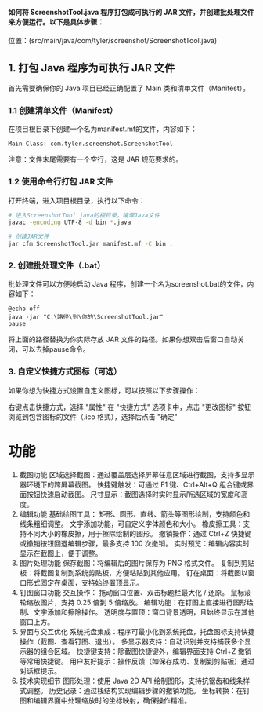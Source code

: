 
#### 如何将 ScreenshotTool.java 程序打包成可执行的 JAR 文件，并创建批处理文件来方便运行。以下是具体步骤：
位置：(src/main/java/com/tyler/screenshot/ScreenshotTool.java)

## 1. 打包 Java 程序为可执行 JAR 文件
   首先需要确保你的 Java 项目已经正确配置了 Main 类和清单文件（Manifest）。

### 1.1 创建清单文件（Manifest）
   在项目根目录下创建一个名为manifest.mf的文件，内容如下：

```plaintext
Main-Class: com.tyler.screenshot.ScreenshotTool

```
注意：文件末尾需要有一个空行，这是 JAR 规范要求的。

### 1.2 使用命令行打包 JAR 文件
打开终端，进入项目根目录，执行以下命令：

```bash
# 进入ScreenshotTool.java的根目录，编译Java文件
javac -encoding UTF-8 -d bin *.java

# 创建JAR文件
jar cfm ScreenshotTool.jar manifest.mf -C bin .
```

### 2. 创建批处理文件（.bat）
批处理文件可以方便地启动 Java 程序，创建一个名为screenshot.bat的文件，内容如下：

```batch
@echo off
java -jar "C:\路径\到\你的\ScreenshotTool.jar"
pause
```

将上面的路径替换为你实际存放 JAR 文件的路径。如果你想双击后窗口自动关闭，可以去掉pause命令。

### 3. 自定义快捷方式图标（可选）
如果你想为快捷方式设置自定义图标，可以按照以下步骤操作：

右键点击快捷方式，选择 "属性"
在 "快捷方式" 选项卡中，点击 "更改图标" 按钮
浏览到包含图标的文件（.ico 格式），选择后点击 "确定"


# 功能

1. 截图功能
   区域选择截图：通过覆盖层选择屏幕任意区域进行截图，支持多显示器环境下的跨屏幕截图。
   快捷键触发：可通过 F1 键、Ctrl+Alt+Q 组合键或界面按钮快速启动截图。
   尺寸显示：截图选择时实时显示所选区域的宽度和高度。
2. 编辑功能
   基础绘图工具：
   矩形、圆形、直线、箭头等图形绘制，支持颜色和线条粗细调整。
   文字添加功能，可自定义字体颜色和大小。
   橡皮擦工具：支持不同大小的橡皮擦，用于擦除绘制的图形。
   撤销操作：通过 Ctrl+Z 快捷键或撤销按钮回退编辑步骤，最多支持 100 次撤销。
   实时预览：编辑内容实时显示在截图上，便于调整。
3. 图片处理功能
   保存截图：将编辑后的图片保存为 PNG 格式文件。
   复制到剪贴板：将截图复制到系统剪贴板，方便粘贴到其他应用。
   钉在桌面：将截图以窗口形式固定在桌面，支持始终置顶显示。
4. 钉图窗口功能
   交互操作：
   拖动窗口位置、双击标题栏最大化 / 还原。
   鼠标滚轮缩放图片，支持 0.25 倍到 5 倍缩放。
   编辑功能：在钉图上直接进行图形绘制、文字添加和擦除操作。
   透明度与置顶：窗口背景透明，且始终显示在其他窗口上方。
5. 界面与交互优化
   系统托盘集成：程序可最小化到系统托盘，托盘图标支持快捷操作（截图、查看钉图、退出）。
   多显示器支持：自动识别并支持捕获多个显示器的组合区域。
   快捷键支持：除截图快捷键外，编辑界面支持 Ctrl+Z 撤销等常用快捷键。
   用户友好提示：操作反馈（如保存成功、复制到剪贴板）通过对话框提示。
6. 技术实现细节
   图形处理：使用 Java 2D API 绘制图形，支持抗锯齿和线条样式调整。
   历史记录：通过栈结构实现编辑步骤的撤销功能。
   坐标转换：在钉图和编辑界面中处理缩放时的坐标映射，确保操作精准。